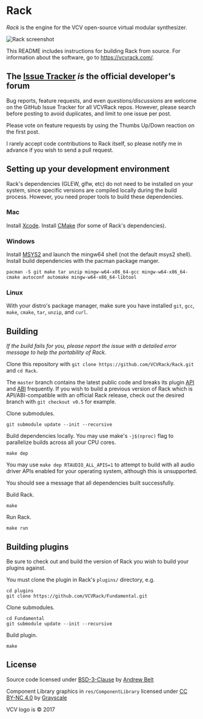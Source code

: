 # Rack

*Rack* is the engine for the VCV open-source virtual modular synthesizer.

![Rack screenshot](https://vcvrack.com/images/screenshot.png)

This README includes instructions for building Rack from source. For information about the software, go to https://vcvrack.com/.

## The [Issue Tracker](https://github.com/VCVRack/Rack/issues?q=is%3Aissue+is%3Aopen+sort%3Aupdated-desc) *is* the official developer's forum

Bug reports, feature requests, and even *questions/discussions* are welcome on the GitHub Issue Tracker for all VCVRack repos.
However, please search before posting to avoid duplicates, and limit to one issue per post.

Please vote on feature requests by using the Thumbs Up/Down reaction on the first post.

I rarely accept code contributions to Rack itself, so please notify me in advance if you wish to send a pull request.

## Setting up your development environment

Rack's dependencies (GLEW, glfw, etc) do not need to be installed on your system, since specific versions are compiled locally during the build process. However, you need proper tools to build these dependencies.

### Mac

Install [Xcode](https://developer.apple.com/xcode/).
Install [CMake](https://cmake.org/) (for some of Rack's dependencies).

### Windows

Install [MSYS2](http://www.msys2.org/) and launch the mingw64 shell (not the default msys2 shell).
Install build dependencies with the pacman package manger.

	pacman -S git make tar unzip mingw-w64-x86_64-gcc mingw-w64-x86_64-cmake autoconf automake mingw-w64-x86_64-libtool

### Linux

With your distro's package manager, make sure you have installed `git`, `gcc`, `make`, `cmake`, `tar`, `unzip`, and `curl`.

## Building

*If the build fails for you, please report the issue with a detailed error message to help the portability of Rack.*

Clone this repository with `git clone https://github.com/VCVRack/Rack.git` and `cd Rack`.

The `master` branch contains the latest public code and breaks its plugin [API](https://en.wikipedia.org/wiki/Application_programming_interface) and [ABI](https://en.wikipedia.org/wiki/Application_binary_interface) frequently.
If you wish to build a previous version of Rack which is API/ABI-compatible with an official Rack release, check out the desired branch with `git checkout v0.5` for example.

Clone submodules.

	git submodule update --init --recursive

Build dependencies locally.
You may use make's `-j$(nproc)` flag to parallelize builds across all your CPU cores.

	make dep

You may use `make dep RTAUDIO_ALL_APIS=1` to attempt to build with all audio driver APIs enabled for your operating system, although this is unsupported.

You should see a message that all dependencies built successfully.

Build Rack.

	make

Run Rack.

	make run

## Building plugins

Be sure to check out and build the version of Rack you wish to build your plugins against.

You must clone the plugin in Rack's `plugins/` directory, e.g.

	cd plugins
	git clone https://github.com/VCVRack/Fundamental.git

Clone submodules.

	cd Fundamental
	git submodule update --init --recursive

Build plugin.

	make

## License

Source code licensed under [BSD-3-Clause](LICENSE.txt) by [Andrew Belt](https://andrewbelt.name/)

Component Library graphics in `res/ComponentLibrary` licensed under [CC BY-NC 4.0](https://creativecommons.org/licenses/by-nc/4.0/) by [Grayscale](http://grayscale.info/)

VCV logo is © 2017
